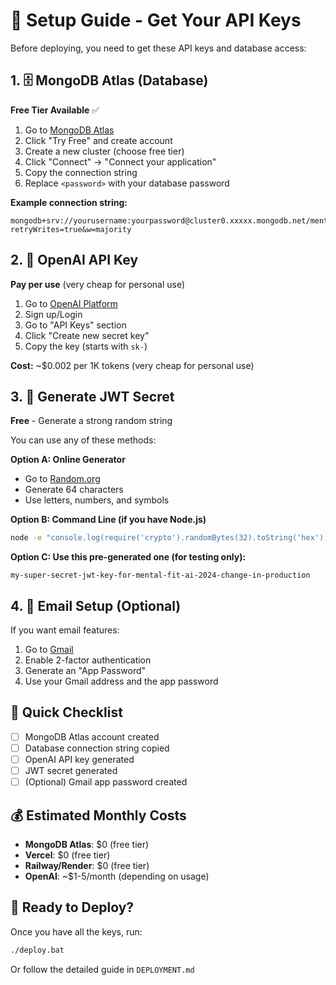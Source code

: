 # 🔑 Setup Guide - Get Your API Keys

Before deploying, you need to get these API keys and database access:

## 1. 🗄️ MongoDB Atlas (Database)

**Free Tier Available** ✅

1. Go to [MongoDB Atlas](https://www.mongodb.com/atlas)
2. Click "Try Free" and create account
3. Create a new cluster (choose free tier)
4. Click "Connect" → "Connect your application"
5. Copy the connection string
6. Replace `<password>` with your database password

**Example connection string:**
```
mongodb+srv://yourusername:yourpassword@cluster0.xxxxx.mongodb.net/mentalfit?retryWrites=true&w=majority
```

## 2. 🤖 OpenAI API Key

**Pay per use** (very cheap for personal use)

1. Go to [OpenAI Platform](https://platform.openai.com)
2. Sign up/Login
3. Go to "API Keys" section
4. Click "Create new secret key"
5. Copy the key (starts with `sk-`)

**Cost:** ~$0.002 per 1K tokens (very cheap for personal use)

## 3. 🔐 Generate JWT Secret

**Free** - Generate a strong random string

You can use any of these methods:

**Option A: Online Generator**
- Go to [Random.org](https://www.random.org/strings/)
- Generate 64 characters
- Use letters, numbers, and symbols

**Option B: Command Line (if you have Node.js)**
```bash
node -e "console.log(require('crypto').randomBytes(32).toString('hex'))"
```

**Option C: Use this pre-generated one (for testing only):**
```
my-super-secret-jwt-key-for-mental-fit-ai-2024-change-in-production
```

## 4. 📧 Email Setup (Optional)

If you want email features:

1. Go to [Gmail](https://gmail.com)
2. Enable 2-factor authentication
3. Generate an "App Password"
4. Use your Gmail address and the app password

## 🎯 Quick Checklist

- [ ] MongoDB Atlas account created
- [ ] Database connection string copied
- [ ] OpenAI API key generated
- [ ] JWT secret generated
- [ ] (Optional) Gmail app password created

## 💰 Estimated Monthly Costs

- **MongoDB Atlas**: $0 (free tier)
- **Vercel**: $0 (free tier)
- **Railway/Render**: $0 (free tier)
- **OpenAI**: ~$1-5/month (depending on usage)

## 🚀 Ready to Deploy?

Once you have all the keys, run:
```bash
./deploy.bat
```

Or follow the detailed guide in `DEPLOYMENT.md` 